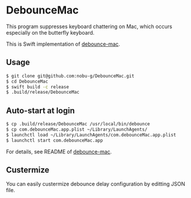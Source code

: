 # DebounceMac

This program suppresses keyboard chattering on Mac, which occurs especially on the butterfly keyboard.

This is Swift implementation of [debounce-mac](https://github.com/toothbrush/debounce-mac).

## Usage

```zsh
$ git clone git@github.com:nobu-g/DebounceMac.git
$ cd DebounceMac
$ swift build -c release
$ .build/release/DebounceMac
```

## Auto-start at login

```zsh
$ cp .build/release/DebounceMac /usr/local/bin/debounce
$ cp com.debounceMac.app.plist ~/Library/LaunchAgents/
$ launchctl load ~/Library/LaunchAgents/com.debounceMac.app.plist
$ launchctl start com.debounceMac.app
```

For details, see README of [debounce-mac](https://github.com/toothbrush/debounce-mac).

## Custermize

You can easily custermize debounce delay configuration by editting JSON file.

